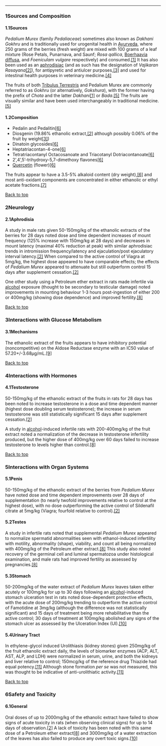 





---


### 1Sources and Composition

#### 1.1Sources


*Pedalium Murex* (family *Pedaliaceae*) sometimes also known as *Dakhani Gokhru* and is traditionally used for urogenital health in [Ayurveda](/supplements/ayurveda/), where 250 grams of the berries (fresh weight) are mixed with 100 grams of a leaf mixture (Rose Petals, Punarnava, and Saunf; *Rosa qallica*, [Boerhaavia diffusa](/supplements/boerhaavia-diffusa/), and *Foeniculam vulgare* respectively) and consumed.[[1]](#ref1) It has also been used as an [aphrodisiac](/supplements/aphrodisiac/) (and as such has the designation of *Vajikaran Rasayana*[[2]](#ref2)), for antipyretic and antiulcer purposes,[[3]](#ref3) and used for intestinal health purposes in veterinary medicine.[[4]](#ref4)


The fruits of both [Tribulus Terrestris](/supplements/tribulus-terrestris/) and Pedalium Murex are commonly referred to as *Gokhru* (or alternatively, *Gokshura*), with the former having the prefix of *Chota* and the latter *Dakhani*[[1]](#ref1) or *Bada*.[[5]](#ref5) The fruits are visually similar and have been used interchangeably in traditional medicine.[[5]](#ref5)


#### 1.2Composition


* Pedalin and Pedalitin[[6]](#ref6)
* Diosgenin (19.86% ethanolic extract,[[2]](#ref2) although possibly 0.06% of the fruit by weight[[3]](#ref3))
* Dinatoin glycosides[[6]](#ref6)
* Heptatriacontan-4-one[[6]](#ref6)
* Tetratriacontanyl Octacosanoate and Triacotanyl Dotriacontanoate[[6]](#ref6)
* 2’,4’,5’-trihydroxy-5,7-dimethoxy flavones[[6]](#ref6)
* [Quercetin](/supplements/quercetin/) (flower)[[6]](#ref6)

The fruits appear to have a 3.5-5% alkaloid content (dry weight),[[6]](#ref6) and most anti-oxidant components are concentrated in either ethanolic or ethyl acetate fractions.[[7]](#ref7)


[Back to top](#c-sources-and-composition)
### 2Neurology

#### 2.1Aphrodisia


A study in male rats given 50-150mg/kg of the ethanolic extracts of the berries for 28 days noted dose and time dependent increases of mount frequency (125% increase with 150mg/kg at 28 days) and decreases in mount latency (maximal 40% reduction at peak) with similar aphrodisiac trends in intromission frequency/latency and ejaculation/post ejaculatory interval latency.[[2]](#ref2) When compared to the active control of Viagra at 5mg/kg, the highest dose appeared to have comparable effects; the effects of *Pedalium Murex* appeared to attenuate but still outperform control 15 days after supplement cessation.[[2]](#ref2)


One other study using a Petroleum ether extract in rats made infertile via [alcohol](/supplements/alcohol/) exposure (thought to be secondary to testicular damage) noted improvements in mounting behaviour 1-3 hours post-ingestion of either 200 or 400mg/kg (showing dose dependence) and improved fertility.[[8]](#ref8)


[Back to top](#c-neurology)
### 3Interactions with Glucose Metabolism

#### 3.1Mechanisms


The ethanolic extract of the fruits appears to have inhibitory potential (noncompetitive) on the Aldose Reductase enzyme with an IC50 value of 57.20+/-3.68μg/mL.[[9]](#ref9)


[Back to top](#c-interactions-with-glucose-metabolism)
### 4Interactions with Hormones

#### 4.1Testosterone


50-150mg/kg of the ethanolic extract of the fruits in rats for 28 days has been noted to increase testosterone in a dose and time dependent manner (highest dose doubling serum testosterone); the increase in serum testosterone was still statistically significant 15 days after supplement cessation.[[2]](#ref2)


A study in [alcohol](/supplements/alcohol/)-induced infertile rats with 200-400mg/kg of the fruit extract noted a normalization of the decrease in testosterone infertility produced, but the higher dose of 400mg/kg over 60 days failed to increase testosterone to levels higher than control.[[8]](#ref8)


[Back to top](#c-interactions-with-hormones)
### 5Interactions with Organ Systems

#### 5.1Penis


50-150mg/kg of the ethanolic extract of the berries from *Pedalium Murex* have noted dose and time dependent improvements over 28 days of supplementation (to nearly twofold improvements relative to control at the highest dose), with no dose outperforming the active control of Sildenafil citrate at 5mg/kg (Viagra; fourfold relative to control).[[2]](#ref2)


#### 5.2Testes


A study in infertile rats noted that supplemental *Pedalium Murex* appeared to normalize spermatid abnormalities seen with ethanol-induced infertility with motility, abnormality (shape), viability, and count all being normalized with 400mg/kg of the Petroleum ether extract.[[8]](#ref8) This study also noted recovery of the germinal cell and luminal spermatozoa under histological examination, and male rats had improved fertility as assessed by pregnancies.[[8]](#ref8)


#### 5.3Stomach


50-200mg/kg of the water extract of *Pedalium Murex* leaves taken either acutely or 100mg/kg for up to 30 days following an [alcohol](/supplements/alcohol/)-induced stomach ulceration test in rats noted dose-dependent protective effects, with the acute dose of 200mg/kg trending to outperform the active control of Famotidine at 3mg/kg (although the difference was not statistically significant) and 15 days of treatment being more rehabilitative than the active control; 30 days of treatment at 100mg/kg abolished any signs of the stomach ulcer as assessed by the Ulceration Index (UI).[[10]](#ref10)


#### 5.4Urinary Tract


In ethylene-glycol induced Urolithiasis (kidney stones) given 250mg/kg of the fruit ethanolic extract daily, the levels of biomarker enzymes (ACP, ALT, AST, ALP, and LDH) were normalized in serum, urine, and both the kidneys and liver relative to control; 150mcg/kg of the reference drug Thiazide had equal potency.[[11]](#ref11) Although stone formation *per se* was not measured, this was thought to be indicative of anti-urolithiatic activity.[[11]](#ref11)


[Back to top](#c-interactions-with-organ-systems)
### 6Safety and Toxicity

#### 6.1General


Oral doses of up to 2000mg/kg of the ethanolic extract have failed to show signs of acute toxicity in rats (when observing clinical signs) for up to 14 days of observation.[[2]](#ref2) A lack of toxicity has been noted with this same dose of a Petroleum ether extract[[8]](#ref8) and 3000mg/kg of a water extraction of the leaves has also failed to produce any overt toxic signs.[[10]](#ref10)

 



